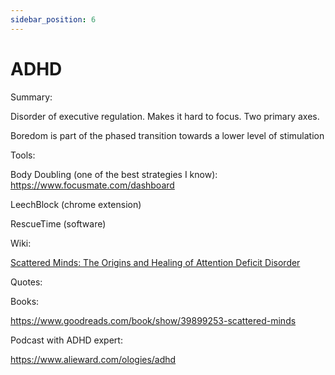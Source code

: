 ```yaml
---
sidebar_position: 6
---
```


# ADHD

Summary: 

Disorder of executive regulation. Makes it hard to focus. 
Two primary axes.


Boredom is part of the phased transition towards a lower level of stimulation

Tools:

Body Doubling (one of the best strategies I know):
https://www.focusmate.com/dashboard

LeechBlock (chrome extension)

RescueTime (software)




Wiki:

[Scattered Minds: The Origins and Healing of Attention Deficit Disorder](https://en.wikipedia.org/wiki/Attention_deficit_hyperactivity_disorder)

Quotes:


Books:

https://www.goodreads.com/book/show/39899253-scattered-minds


Podcast with ADHD expert:

https://www.alieward.com/ologies/adhd

